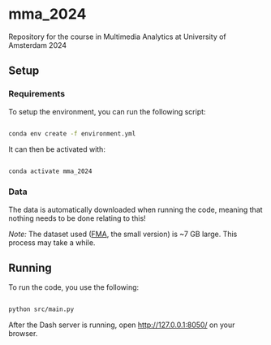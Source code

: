 # **mma_2024**

Repository for the course in Multimedia Analytics at University of Amsterdam 2024


## **Setup**

### **Requirements**

To setup the environment, you can run the following script:

```sh

conda env create -f environment.yml

```

It can then be activated with:

```sh

conda activate mma_2024

```

### **Data**

The data is automatically downloaded when running the code, meaning that nothing needs to be done relating to this!

_Note:_ The dataset used ([FMA](https://github.com/mdeff/fma), the small version) is ~7 GB large. This process may take a while.


## **Running**

To run the code, you use the following:

```sh

python src/main.py

```

After the Dash server is running, open http://127.0.0.1:8050/ on your browser.
